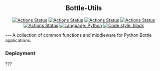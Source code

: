 
<h2 align="center">Bottle-Utils</h2>

<p align="center">
<!--Git Hub Action Badges-->
<a href="https://github.com/mellemahp/bottle-utils/actions"><img alt="Actions Status" src="https://github.com/mellemahp/bottle-utils/actions/workflows/formatter.yml/badge.svg"></a>
<a href="https://github.com/mellemahp/bottle-utils/actions"><img alt="Actions Status" src="https://github.com/mellemahp/bottle-utils/actions/workflows/security_audit.yml/badge.svg"></a>
<a href="https://github.com/mellemahp/bottle-utils/actions"><img alt="Actions Status" src="https://github.com/mellemahp/bottle-utils/actions/workflows/safety_check.yml/badge.svg"></a>
<a href="https://github.com/mellemahp/bottle-utils/actions"><img alt="Actions Status" src="https://github.com/mellemahp/bottle-utils/actions/workflows/pylint.yml/badge.svg"></a>
<a href="https://github.com/mellemahp/bottle-utils/actions"><img alt="Actions Status" src="https://github.com/mellemahp/bottle-utils/actions/workflows/bazel.yml/badge.svg"></a>
<!-- Format and Language Badges -->
<a href="https://www.python.org/"><img alt="Language: Python" src="http://ForTheBadge.com/images/badges/made-with-python.svg"></a>
<a href="https://github.com/psf/black"><img alt="Code style: black" src="https://img.shields.io/badge/code%20style-black-000000.svg"></a>
</p>
---
A collection of common functions and middleware for Python Bottle applications. 


### Deployment
???